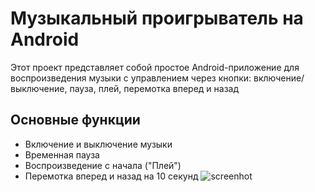 # Музыкальный проигрыватель на Android

Этот проект представляет собой простое Android-приложение для воспроизведения музыки с управлением через кнопки: включение/выключение, пауза, плей, перемотка вперед и назад

## Основные функции

- Включение и выключение музыки
- Временная пауза
- Воспроизведение с начала ("Плей")
- Перемотка вперед и назад на 10 секунд
![screenhot](file:///D:/mysic/app/src/main/res/drawable/photo.png)
